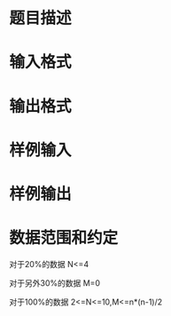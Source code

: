 

# 题目描述



# 输入格式



# 输出格式



# 样例输入



# 样例输出



# 数据范围和约定


<p>
对于20%的数据 N&lt;=4
</p>
<p>
对于另外30%的数据 M=0
</p>
<p>
对于100%的数据 2&lt;=N&lt;=10,M&lt;=n*(n-1)/2
</p>
